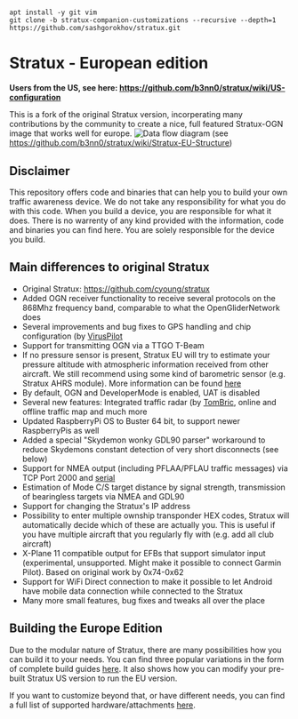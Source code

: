 # 

```
apt install -y git vim
git clone -b stratux-companion-customizations --recursive --depth=1 https://github.com/sashgorokhov/stratux.git
```



# Stratux - European edition
**Users from the US, see here: https://github.com/b3nn0/stratux/wiki/US-configuration**

This is a fork of the original Stratux version, incorperating many contributions by the community to create a
nice, full featured Stratux-OGN image that works well for europe.
![Data flow diagram](https://user-images.githubusercontent.com/60190549/94661904-f1201c80-0307-11eb-9d8d-3af2020583a8.png)
(see https://github.com/b3nn0/stratux/wiki/Stratux-EU-Structure)

## Disclaimer
This repository offers code and binaries that can help you to build your own traffic awareness device. We do not take any responsibility for what you do with this code. When you build a device, you are responsible for what it does. There is no warrenty of any kind provided with the information, code and binaries you can find here. You are solely responsible for the device you build.

## Main differences to original Stratux
* Original Stratux: https://github.com/cyoung/stratux
* Added OGN receiver functionality to receive several protocols on the 868Mhz frequency band, comparable to what the OpenGliderNetwork does
* Several improvements and bug fixes to GPS handling and chip configuration (by [VirusPilot](https://github.com/VirusPilot)
* Support for transmitting OGN via a TTGO T-Beam
* If no pressure sensor is present, Stratux EU will try to estimate your pressure altitude with atmospheric information received from other aircraft. We still recommend using some kind of barometric sensor (e.g. Stratux AHRS module). More information can be found [here](https://github.com/b3nn0/stratux/wiki/Altitudes-in-Stratux-EU)
* By default, OGN and DeveloperMode is enabled, UAT is disabled
* Several new features: Integrated traffic radar (by [TomBric](https://github.com/TomBric), online and offline traffic map and much more
* Updated RaspberryPi OS to Buster 64 bit, to support newer RaspberryPis as well
* Added a special "Skydemon wonky GDL90 parser" workaround to reduce Skydemons constant detection of very short disconnects (see below)
* Support for NMEA output (including PFLAA/PFLAU traffic messages) via TCP Port 2000 and [serial](https://github.com/b3nn0/stratux/wiki/Stratux-Serial-output-for-EFIS's-that-support-GDL90-or-Flarm-NMEA-over-serial)
* Estimation of Mode C/S target distance by signal strength, transmission of bearingless targets via NMEA and GDL90
* Support for changing the Stratux's IP address
* Possibility to enter multiple ownship transponder HEX codes, Stratux will automatically decide which of these are actually you. This is useful if you have multiple aircraft that you regularly fly with (e.g. add all club aircraft)
* X-Plane 11 compatible output for EFBs that support simulator input (experimental, unsupported. Might make it possible to connect Garmin Pilot). Based on original work by 0x74-0x62
* Support for WiFi Direct connection to make it possible to let Android have mobile data connection while connected to the Stratux
* Many more small features, bug fixes and tweaks all over the place

## Building the Europe Edition
Due to the modular nature of Stratux, there are many possibilities how you can build it to your needs.
You can find three popular variations in the form of complete build guides [here](https://github.com/b3nn0/stratux/wiki/Building-Stratux-Europe-Edition).
It also shows how you can modify your pre-built Stratux US version to run the EU version.

If you want to customize beyond that, or have different needs, you can find a full list of supported hardware/attachments [here](https://github.com/b3nn0/stratux/wiki/Supported-Hardware).

